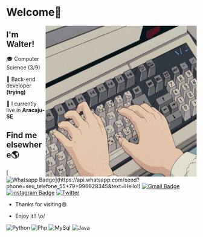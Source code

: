 # Welcome👋
<img align="right"  width="400"  height="400"  src="https://github.com/FerreiraWalter/FerreiraWalter/blob/main/gif2.gif">

## I'm Walter!
🎓 Computer Science (3/9)

🚀 Back-end developer **(trying)**

🏡 I currently live in **Aracaju-SE**
## Find me elsewhere🌎
[![Whatsapp Badge](https://img.shields.io/badge/-Whatsapp-4CA143?style=flat-square&labelColor=4CA143&logo=whatsapp&logoColor=white&link=https://api.whatsapp.com/send?phone=seu_telefone_55+79+996928345&text=Hello!)](https://api.whatsapp.com/send?phone=seu_telefone_55+79+996928345&text=Hello!) [![Gmail Badge](https://img.shields.io/badge/-Gmail-c14438?style=flat-square&logo=Gmail&logoColor=white&link=mailto:wferreiraramosjunior@gmail.com)](mailto:wferreiraramosjunior@gmail.com) [![instagram Badge](https://img.shields.io/badge/Instagram-E4405F?style=flat-square&logo=instagram&logoColor=white)](instagram.com/walter.chuno/) [![Twitter](https://img.shields.io/badge/-Twitter-1DA1F2?style=flat-square&logo=twitter&logoColor=white)](https://twitter.com/walter_chuno)

-  Thanks for  visiting😄

-  Enjoy it!!  \o/

![Python](https://img.shields.io/badge/Python-14354C?style=for-the-badge&logo=python&logoColor=white)
![Php](https://img.shields.io/badge/PHP-777BB4?style=for-the-badge&logo=php&logoColor=white)
![MySql](https://img.shields.io/badge/MySQL-00000F?style=for-the-badge&logo=mysql&logoColor=white)
![Java](https://img.shields.io/badge/Java-ED8B00?style=for-the-badge&logo=java&logoColor=white)
